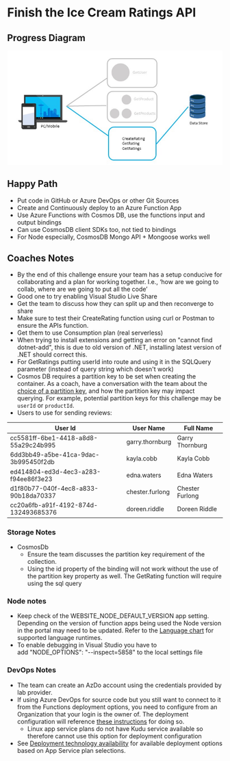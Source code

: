# Finish the Ice Cream Ratings API

## Progress Diagram

![Ratings API progress diagram](/images/ratings-api-progress-diagram.jpg)

## Happy Path

* Put code in GitHub or Azure DevOps or other Git Sources
* Create and Continuously deploy to an Azure Function App
* Use Azure Functions with Cosmos DB, use the functions input and output bindings
* Can use CosmosDB client SDKs too, not tied to bindings
* For Node especially, CosmosDB Mongo API + Mongoose works well

## Coaches Notes

* By the end of this challenge ensure your team has a setup conducive for collaborating and a plan for working together. I.e., ‘how are we going to collab, where are we going to put all the code’
* Good one to try enabling Visual Studio Live Share
* Get the team to discuss how they can split up and then reconverge to share
* Make sure to test their CreateRating function using curl or Postman to ensure the APIs function.
* Get them to use Consumption plan (real serverless)
* When trying to install extensions and getting an error on "cannot find dotnet-add", this is due to old version of .NET, installing latest version of .NET should correct this.
* For GetRatings putting userId into route and using it in the SQLQuery parameter (instead of query string which doesn't work)
* Cosmos DB requires a partition key to be set when creating the container. As a coach, have a conversation with the team about the [choice of a partition key](https://docs.microsoft.com/azure/cosmos-db/partitioning-overview#choose-partitionkey), and how the partition key may impact querying. For example, potential partition keys for this challenge may be ```userId``` or ```productId```.
* Users to use for sending reviews:

User Id​ | User Name​ | Full Name​
--------| --------- | ---------
cc5581ff-6be1-4418-a8d8-55a29c24b995​ | garry.thornburg​ | Garry Thornburg​
6dd3bb49-a5be-41ca-9dac-3b995450f2db​ | kayla.cobb​ | Kayla Cobb​
ed414804-ed3d-4ec3-a283-f94ee86f3e23​ | edna.waters​ | Edna Waters​
d1f80b77-040f-4ec8-a833-90b18da70337​ | chester.furlong​ | Chester Furlong​
cc20a6fb-a91f-4192-874d-132493685376​ | doreen.riddle​ | Doreen Riddle​

### Storage Notes

* CosmosDb
    * Ensure the team discusses the partition key requirement of the collection.
    * Using the id property of the binding will not work without the use of the partition key property as well. The GetRating function will require using the sql query

### Node notes

* Keep check of the WEBSITE_NODE_DEFAULT_VERSION app setting. Depending on the version of function apps being used the Node version in the portal may need to be updated. Refer to the [Language chart](https://docs.microsoft.com/azure/azure-functions/functions-versions#languages) for supported language runtimes.
* To enable debugging in Visual Studio you have to add "NODE_OPTIONS": "--inspect=5858" to the local settings file

### DevOps Notes

* The team can create an AzDo account using the credentials provided by lab provider. 
* If using Azure DevOps for source code but you still want to connect to it from the Functions deployment options, you need to configure from an Organization that your login is the owner of. The deployment configuration will reference [these instructions](https://docs.microsoft.com/azure/devops/organizations/accounts/create-organization?view=azure-devops) for doing so.
    * Linux app service plans do not have Kudu service available so therefore cannot use this option for deployment configuration
* See [Deployment technology availability](https://docs.microsoft.com/azure/azure-functions/functions-deployment-technologies#deployment-technology-availability) for available deployment options based on App Service plan selections.

